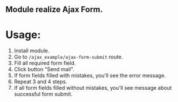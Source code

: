 ## Module realize Ajax Form.
# Usage:
1. Install module.
1. Go to `/ajax_example/ajax-form-submit` route.
1. Fill all required form field.
1. Click button "Send mail".
1. If form fields filled with mistakes, you'll see the error message.
1. Repeat 3 and 4 steps.
1. If all form fields filled without mistakes, you'll see message about successful form submit. 
